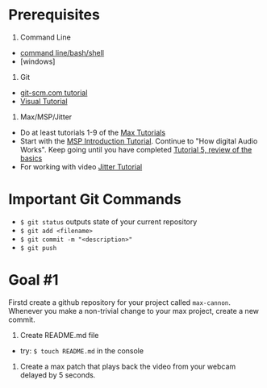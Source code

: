# Prerequisites

1. Command Line
  - [command line/bash/shell](http://blog.teamtreehouse.com/introduction-to-the-mac-os-x-command-line)
  - [windows]
1. Git
  - [git-scm.com tutorial](https://git-scm.com/book/en/v2/Git-Basics-Getting-a-Git-Repository)
  - [Visual Tutorial](http://learngitbranching.js.org/)
1. Max/MSP/Jitter
  - Do at least tutorials 1-9 of the [Max Tutorials](https://docs.cycling74.com/max7)
  - Start with the [MSP Introduction Tutorial](https://docs.cycling74.com/max7/tutorials/01_mspintro). Continue to "How digital Audio Works". Keep going until you have completed [Tutorial 5, review of the basics](https://docs.cycling74.com/max7/tutorials/05_mspbasicchapter05)
  - For working with video [Jitter Tutorial](https://docs.cycling74.com/max7/tutorials/jitindex)

# Important Git Commands

- `$ git status` outputs state of your current repository
- `$ git add <filename>`
- `$ git commit -m "<description>"`
- `$ git push`

# Goal #1

Firstd create a github repository for your project called `max-cannon`. Whenever you make a non-trivial change to your max project, create a new commit.

1. Create README.md file
  - try: `$ touch README.md` in the console
1. Create a max patch that plays back the video from your webcam delayed by 5 seconds.
